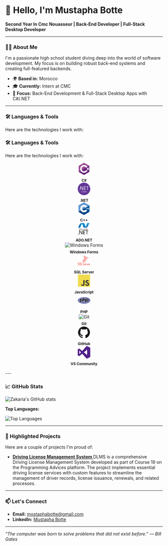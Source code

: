 # 👋 Hello, I'm Mustapha Botte

**Second Year In Cmc Nouasseur | Back-End Developer | Full-Stack Desktop Developer**

---

### 🧑‍💻 About Me

I'm a passionate high school student diving deep into the world of software development. 
My focus is on building robust back-end systems and creating full-featured backends.

- 🌍 **Based in:** Morocco
- 🎓 **Currently:** Intern at CMC
- 💼 **Focus:** Back-End Development & Full-Stack Desktop Apps with C#/.NET

---

### 🛠️ Languages & Tools

Here are the technologies I work with:

### 🛠️ Languages & Tools

Here are the technologies I work with:

<p align="left">
  <div align="center">
    <img src="https://raw.githubusercontent.com/devicons/devicon/master/icons/csharp/csharp-original.svg" alt="C#" width="40" height="40"/>
    <br><sub><b>C#</b></sub>
  </div>
  <div align="center">
    <img src="https://raw.githubusercontent.com/devicons/devicon/master/icons/dotnetcore/dotnetcore-original.svg" alt=".NET" width="40" height="40"/>
    <br><sub><b>.NET</b></sub>
  </div>
  <div align="center">
    <img src="https://raw.githubusercontent.com/devicons/devicon/master/icons/cplusplus/cplusplus-original.svg" alt="C++" width="40" height="40"/>
    <br><sub><b>C++</b></sub>
  </div>
  <div align="center">
    <img src="https://raw.githubusercontent.com/devicons/devicon/master/icons/dot-net/dot-net-original-wordmark.svg" alt="ADO.NET" width="40" height="40"/>
    <br><sub><b>ADO.NET</b></sub>
  </div>
  <div align="center">
    <img src="https://upload.wikimedia.org/wikipedia/commons/3/34/Windows_logo_-_2012_derivative.svg" alt="Windows Forms" width="40" height="40"/>
    <br><sub><b>Windows Forms</b></sub>
  </div>
  <div align="center">
    <img src="https://raw.githubusercontent.com/devicons/devicon/master/icons/microsoftsqlserver/microsoftsqlserver-plain-wordmark.svg" alt="SQL Server" width="40" height="40"/>
    <br><sub><b>SQL Server</b></sub>
  </div>
  <div align="center">
    <img src="https://raw.githubusercontent.com/devicons/devicon/master/icons/javascript/javascript-original.svg" alt="JavaScript" width="40" height="40"/>
    <br><sub><b>JavaScript</b></sub>
  </div>
  <div align="center">
    <img src="https://raw.githubusercontent.com/devicons/devicon/master/icons/php/php-original.svg" alt="PHP" width="40" height="40"/>
    <br><sub><b>PHP</b></sub>
  </div>
  <div align="center">
    <img src="https://www.vectorlogo.zone/logos/git-scm/git-scm-icon.svg" alt="Git" width="40" height="40"/>
    <br><sub><b>Git</b></sub>
  </div>
  <div align="center">
    <img src="https://raw.githubusercontent.com/devicons/devicon/master/icons/github/github-original.svg" alt="GitHub" width="40" height="40"/>
    <br><sub><b>GitHub</b></sub>
  </div>
  <div align="center">
    <img src="https://raw.githubusercontent.com/devicons/devicon/master/icons/visualstudio/visualstudio-plain.svg" alt="Visual Studio" width="40" height="40"/>
    <br><sub><b>VS Community</b></sub>
  </div>
</p>
</p>
---

### 📈 GitHub Stats

<!-- This is a placeholder for your GitHub stats. You can generate these using services like https://github.com/anuraghazra/github-readme-stats -->
![Zakaria's GitHub stats](https://github-readme-stats.vercel.app/api?username=MustaphaBotte&show_icons=true&theme=radical)

**Top Languages:**

<!-- Similarly, you can generate a top languages card -->
![Top Languages](https://github-readme-stats.vercel.app/api/top-langs/?username=MustaphaBotte&layout=compact&theme=radical)

---

### 📂 Highlighted Projects

Here are a couple of projects I'm proud of:

- **[Driving License Management System ]([link-to-project-one](https://github.com/MustaphaBotte/Diriving-License-Management-System))** DLMS is a comprehensive Driving License Management System developed as part of Course 19 on the Programming Advices platform.
The project implements essential driving license services with custom features to streamline the management of driver records, license issuance, renewals, and related processes.

---

### 📫 Let's Connect

- **Email:** [mostaphabotte@gmail.com](mailto:mostaphabotte@gmail.com)
- **LinkedIn:** [Mustapha Botte](https://www.linkedin.com/in/mustaphabotte)

---

*“The computer was born to solve problems that did not exist before.” — Bill Gates*
